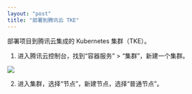 ```yaml
---
layout: "post"
title: "部署到腾讯云 TKE"
---
```


部署项目到腾讯云集成的 Kubernetes 集群（TKE）。

1. 进入腾讯云控制台，找到“容器服务” > “集群”，新建一个集群。

![](/assets/img/create-cluster-1.png)

2. 进入集群，选择“节点”，新建节点，选择“普通节点”。

